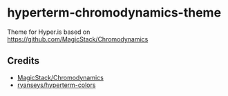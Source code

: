 # hyperterm-chromodynamics-theme
Theme for Hyper.is based on https://github.com/MagicStack/Chromodynamics

## Credits
 - [MagicStack/Chromodynamics](https://github.com/MagicStack/Chromodynamics)
 - [ryanseys/hyperterm-colors](https://github.com/ryanseys/hyperterm-colors)
